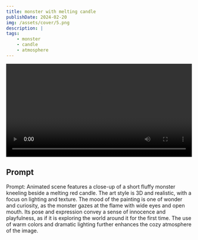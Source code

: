 ```yaml
---
title: monster with melting candle
publishDate: 2024-02-20
img: /assets/cover/5.png
description: |
tags:
    - monster
    - candle
    - atmosphere
---
```


<video style="width: 100%;" src="/assets/video/monster-with-melting-candle.mp4" controls ></video>

## Prompt

Prompt: Animated scene features a close-up of a short fluffy monster kneeling beside a melting red candle. The art style is 3D and realistic, with a focus on lighting and texture. The mood of the painting is one of wonder and curiosity, as the monster gazes at the flame with wide eyes and open mouth. Its pose and expression convey a sense of innocence and playfulness, as if it is exploring the world around it for the first time. The use of warm colors and dramatic lighting further enhances the cozy atmosphere of the image.
